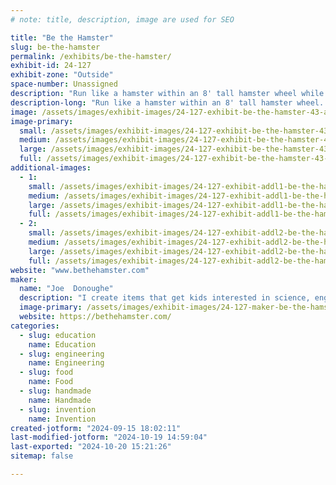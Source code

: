 ```yaml
---
# note: title, description, image are used for SEO

title: "Be the Hamster"
slug: be-the-hamster
permalink: /exhibits/be-the-hamster/
exhibit-id: 24-127
exhibit-zone: "Outside"
space-number: Unassigned
description: "Run like a hamster within an 8' tall hamster wheel while making yourself a snow cone."
description-long: "Run like a hamster within an 8' tall hamster wheel. Crank some levers, transfer a cup via a mini conveyor, shave some ice while operating the equipment, apply flavors via shower heads, and making yourself a snow cone. Totally hands on!"
image: /assets/images/exhibit-images/24-127-exhibit-be-the-hamster-43-art-work-ice-age-6876-large.jpg
image-primary: 
  small: /assets/images/exhibit-images/24-127-exhibit-be-the-hamster-43-art-work-ice-age-6876-small.jpg
  medium: /assets/images/exhibit-images/24-127-exhibit-be-the-hamster-43-art-work-ice-age-6876-medium.jpg
  large: /assets/images/exhibit-images/24-127-exhibit-be-the-hamster-43-art-work-ice-age-6876-large.jpg
  full: /assets/images/exhibit-images/24-127-exhibit-be-the-hamster-43-art-work-ice-age-6876-full.jpg
additional-images: 
  - 1:
    small: /assets/images/exhibit-images/24-127-exhibit-addl1-be-the-hamster-child-in-wheel-small.jpg
    medium: /assets/images/exhibit-images/24-127-exhibit-addl1-be-the-hamster-child-in-wheel-medium.jpg
    large: /assets/images/exhibit-images/24-127-exhibit-addl1-be-the-hamster-child-in-wheel-large.jpg
    full: /assets/images/exhibit-images/24-127-exhibit-addl1-be-the-hamster-child-in-wheel-full.jpg
  - 2:
    small: /assets/images/exhibit-images/24-127-exhibit-addl2-be-the-hamster-hamster-logo-2-small.jpg
    medium: /assets/images/exhibit-images/24-127-exhibit-addl2-be-the-hamster-hamster-logo-2-medium.jpg
    large: /assets/images/exhibit-images/24-127-exhibit-addl2-be-the-hamster-hamster-logo-2-large.jpg
    full: /assets/images/exhibit-images/24-127-exhibit-addl2-be-the-hamster-hamster-logo-2-full.jpg
website: "www.bethehamster.com"
maker: 
  name: "Joe  Donoughe"
  description: "I create items that get kids interested in science, engineering and the arts."
  image-primary: /assets/images/exhibit-images/24-127-maker-be-the-hamster-art-work-ice-age-medium.jpg
  website: https://bethehamster.com/
categories: 
  - slug: education
    name: Education
  - slug: engineering
    name: Engineering
  - slug: food
    name: Food
  - slug: handmade
    name: Handmade
  - slug: invention
    name: Invention
created-jotform: "2024-09-15 18:02:11"
last-modified-jotform: "2024-10-19 14:59:04"
last-exported: "2024-10-20 15:21:26"
sitemap: false

---
```

